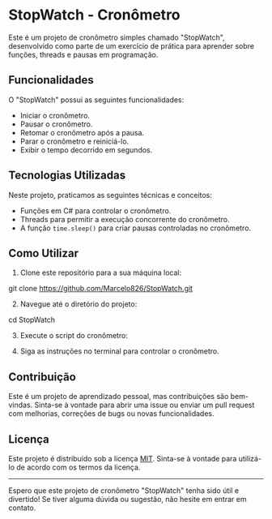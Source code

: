 # StopWatch - Cronômetro

Este é um projeto de cronômetro simples chamado "StopWatch", desenvolvido como parte de um exercício de prática para aprender sobre funções, threads e pausas em programação.

## Funcionalidades

O "StopWatch" possui as seguintes funcionalidades:

- Iniciar o cronômetro.
- Pausar o cronômetro.
- Retomar o cronômetro após a pausa.
- Parar o cronômetro e reiniciá-lo.
- Exibir o tempo decorrido em segundos.

## Tecnologias Utilizadas

Neste projeto, praticamos as seguintes técnicas e conceitos:

- Funções em C# para controlar o cronômetro.
- Threads para permitir a execução concorrente do cronômetro.
- A função `time.sleep()` para criar pausas controladas no cronômetro.

## Como Utilizar

1. Clone este repositório para a sua máquina local:

 git clone https://github.com/Marcelo826/StopWatch.git
 
2. Navegue até o diretório do projeto:

cd StopWatch

3. Execute o script do cronômetro:

4. Siga as instruções no terminal para controlar o cronômetro.

## Contribuição

Este é um projeto de aprendizado pessoal, mas contribuições são bem-vindas. Sinta-se à vontade para abrir uma issue ou enviar um pull request com melhorias, correções de bugs ou novas funcionalidades.

## Licença

Este projeto é distribuído sob a licença [MIT](LICENSE). Sinta-se à vontade para utilizá-lo de acordo com os termos da licença.

---

Espero que este projeto de cronômetro "StopWatch" tenha sido útil e divertido! Se tiver alguma dúvida ou sugestão, não hesite em entrar em contato.

